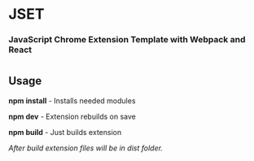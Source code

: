 # JSET
### JavaScript Chrome Extension Template with Webpack and React
#
## Usage
**npm install** - Installs needed modules

**npm dev** - Extension rebuilds on save

**npm build** - Just builds extension

*After build extension files will be in dist folder.*